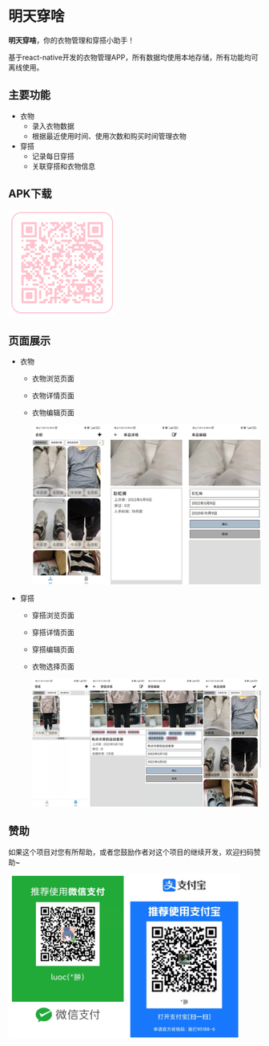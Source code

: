 # 明天穿啥

**明天穿啥**，你的衣物管理和穿搭小助手！

基于react-native开发的衣物管理APP，所有数据均使用本地存储，所有功能均可离线使用。

## 主要功能

- 衣物
  - 录入衣物数据
  - 根据最近使用时间、使用次数和购买时间管理衣物
- 穿搭
  - 记录每日穿搭
  - 关联穿搭和衣物信息

## APK下载

![image-20220512112814505](etc/README/image-20220512112814505.png)

## 页面展示

- 衣物
  - 衣物浏览页面

  - 衣物详情页面

  - 衣物编辑页面

    ![image-20220511194954174](etc/README/image-20220511194954174-2.png)

- 穿搭

  - 穿搭浏览页面

  - 穿搭详情页面

  - 穿搭编辑页面

  - 衣物选择页面

    ![image-20220511195013644](etc/README/image-20220511195013644-2.png)

    

## 赞助

如果这个项目对您有所帮助，或者您鼓励作者对这个项目的继续开发，欢迎扫码赞助~

![image-20220511194831669](etc/README/image-20220511194831669.png)



